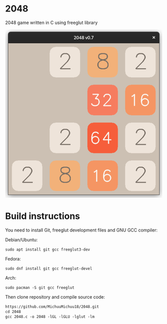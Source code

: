 # 2048
2048 game written in C using freeglut library

![Game screenshot](screenshot.png)

# Build instructions

You need to install Git, freeglut development files and GNU GCC compiler:

Debian/Ubuntu:
````
sudo apt install git gcc freeglut3-dev
````

Fedora:
````
sudo dnf install git gcc freeglut-devel
````

Arch:
````
sudo pacman -S git gcc freeglut
````

Then clone repository and compile source code:

````
https://github.com/MichuuMichuu18/2048.git
cd 2048
gcc 2048.c -o 2048 -lGL -lGLU -lglut -lm
````
